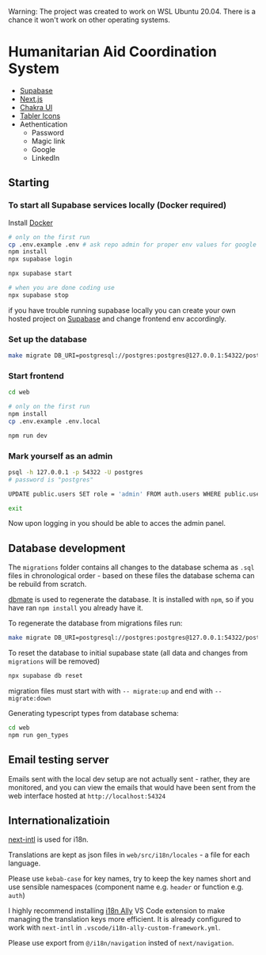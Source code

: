 Warning: The project was created to work on WSL Ubuntu 20.04. There is a chance it won't work on other operating systems.

# Humanitarian Aid Coordination System

- [Supabase](https://supabase.com/docs)
- [Next.js](https://nextjs.org/)
- [Chakra UI](https://www.chakra-ui.com/)
- [Tabler Icons](https://tabler.io/icons)
- Aethentication
  - Password
  - Magic link
  - Google
  - LinkedIn

## Starting

### To start all Supabase services locally (Docker required)

Install [Docker](https://www.docker.com/products/docker-desktop/)

```bash
# only on the first run
cp .env.example .env # ask repo admin for proper env values for google and linkedin auth to work
npm install
npx supabase login

npx supabase start

# when you are done coding use
npx supabase stop
```

if you have trouble running supabase locally you can create your own hosted project on [Supabase](https://supabase.com/) and change frontend env accordingly.

### Set up the database

```bash
make migrate DB_URI=postgresql://postgres:postgres@127.0.0.1:54322/postgres
```

### Start frontend

```bash
cd web

# only on the first run
npm install
cp .env.example .env.local

npm run dev
```

### Mark yourself as an admin

```bash
psql -h 127.0.0.1 -p 54322 -U postgres
# password is "postgres"

UPDATE public.users SET role = 'admin' FROM auth.users WHERE public.users.id = auth.users.id AND auth.users.email = 'YOUR_EMAIL';

exit
```

Now upon logging in you should be able to acces the admin panel.

## Database development

The `migrations` folder contains all changes to the database schema as `.sql` files in chronological order - based on these files the database schema can be rebuild from scratch.

[dbmate](https://github.com/amacneil/dbmate) is used to regenerate the database. It is installed with `npm`, so if you have ran `npm install` you already have it.

To regenerate the database from migrations files run:

```bash
make migrate DB_URI=postgresql://postgres:postgres@127.0.0.1:54322/postgres
```

To reset the database to initial supabase state (all data and changes from `migrations` will be removed)

```bash
npx supabase db reset
```

migration files must start with with `-- migrate:up` and end with `-- migrate:down`

Generating typescript types from database schema:

```bash
cd web
npm run gen_types
```

## Email testing server

Emails sent with the local dev setup are not actually sent - rather, they
are monitored, and you can view the emails that would have been sent from the web interface hosted at
`http://localhost:54324`

## Internationalizatioin

[next-intl](https://next-intl-docs.vercel.app/) is used for i18n.

Translations are kept as json files in `web/src/i18n/locales` - a file for each language.

Please use `kebab-case` for key names, try to keep the key names short and use sensible namespaces (component name e.g. `header` or function e.g. `auth`)

I highly recommend installing [i18n Ally](https://marketplace.visualstudio.com/items?itemName=Lokalise.i18n-ally) VS Code extension to make managing the translation keys more efficient.
It is already configured to work with `next-intl` in `.vscode/i18n-ally-custom-framework.yml`.

Please use export from `@/i18n/navigation` insted of `next/navigation`.
